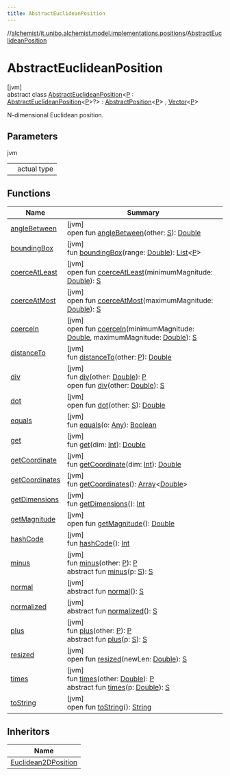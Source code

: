 ```yaml
---
title: AbstractEuclideanPosition
---
```

//[alchemist](../../../index.html)/[it.unibo.alchemist.model.implementations.positions](../index.html)/[AbstractEuclideanPosition](index.html)



# AbstractEuclideanPosition



[jvm]\
abstract class [AbstractEuclideanPosition](index.html)<[P](index.html) : [AbstractEuclideanPosition](index.html)<[P](index.html)>?> : [AbstractPosition](../-abstract-position/index.html)<[P](index.html)> , [Vector](../../it.unibo.alchemist.model.interfaces.geometry/-vector/index.html)<[P](index.html)> 

N-dimensional Euclidean position.



## Parameters


jvm

| | |
|---|---|
| <P> | actual type |



## Functions


| Name | Summary |
|---|---|
| [angleBetween](../-euclidean2-d-position/index.html#-977094027%2FFunctions%2F-134779887) | [jvm]<br>open fun [angleBetween](../-euclidean2-d-position/index.html#-977094027%2FFunctions%2F-134779887)(other: [S](../../it.unibo.alchemist.model.interfaces.geometry/-vector/index.html)): [Double](https://kotlinlang.org/api/latest/jvm/stdlib/kotlin/-double/index.html) |
| [boundingBox](../-abstract-position/bounding-box.html) | [jvm]<br>fun [boundingBox](../-abstract-position/bounding-box.html)(range: [Double](https://kotlinlang.org/api/latest/jvm/stdlib/kotlin/-double/index.html)): [List](https://docs.oracle.com/javase/8/docs/api/java/util/List.html)<[P](index.html)> |
| [coerceAtLeast](../-euclidean2-d-position/index.html#-496470145%2FFunctions%2F-134779887) | [jvm]<br>open fun [coerceAtLeast](../-euclidean2-d-position/index.html#-496470145%2FFunctions%2F-134779887)(minimumMagnitude: [Double](https://kotlinlang.org/api/latest/jvm/stdlib/kotlin/-double/index.html)): [S](../../it.unibo.alchemist.model.interfaces.geometry/-vector/index.html) |
| [coerceAtMost](../-euclidean2-d-position/index.html#499441965%2FFunctions%2F-134779887) | [jvm]<br>open fun [coerceAtMost](../-euclidean2-d-position/index.html#499441965%2FFunctions%2F-134779887)(maximumMagnitude: [Double](https://kotlinlang.org/api/latest/jvm/stdlib/kotlin/-double/index.html)): [S](../../it.unibo.alchemist.model.interfaces.geometry/-vector/index.html) |
| [coerceIn](../-euclidean2-d-position/index.html#1841783632%2FFunctions%2F-134779887) | [jvm]<br>open fun [coerceIn](../-euclidean2-d-position/index.html#1841783632%2FFunctions%2F-134779887)(minimumMagnitude: [Double](https://kotlinlang.org/api/latest/jvm/stdlib/kotlin/-double/index.html), maximumMagnitude: [Double](https://kotlinlang.org/api/latest/jvm/stdlib/kotlin/-double/index.html)): [S](../../it.unibo.alchemist.model.interfaces.geometry/-vector/index.html) |
| [distanceTo](../-abstract-position/distance-to.html) | [jvm]<br>fun [distanceTo](../-abstract-position/distance-to.html)(other: [P](index.html)): [Double](https://kotlinlang.org/api/latest/jvm/stdlib/kotlin/-double/index.html) |
| [div](../-abstract-position/div.html) | [jvm]<br>fun [div](../-abstract-position/div.html)(other: [Double](https://kotlinlang.org/api/latest/jvm/stdlib/kotlin/-double/index.html)): [P](index.html)<br>open fun [div](../-euclidean2-d-position/index.html#302170857%2FFunctions%2F-134779887)(other: [Double](https://kotlinlang.org/api/latest/jvm/stdlib/kotlin/-double/index.html)): [S](../../it.unibo.alchemist.model.interfaces.geometry/-vector/index.html) |
| [dot](../-euclidean2-d-position/index.html#902994349%2FFunctions%2F-134779887) | [jvm]<br>open fun [dot](../-euclidean2-d-position/index.html#902994349%2FFunctions%2F-134779887)(other: [S](../../it.unibo.alchemist.model.interfaces.geometry/-vector/index.html)): [Double](https://kotlinlang.org/api/latest/jvm/stdlib/kotlin/-double/index.html) |
| [equals](../-abstract-position/equals.html) | [jvm]<br>fun [equals](../-abstract-position/equals.html)(o: [Any](https://kotlinlang.org/api/latest/jvm/stdlib/kotlin/-any/index.html)): [Boolean](https://kotlinlang.org/api/latest/jvm/stdlib/kotlin/-boolean/index.html) |
| [get](get.html) | [jvm]<br>fun [get](get.html)(dim: [Int](https://kotlinlang.org/api/latest/jvm/stdlib/kotlin/-int/index.html)): [Double](https://kotlinlang.org/api/latest/jvm/stdlib/kotlin/-double/index.html) |
| [getCoordinate](../-abstract-position/get-coordinate.html) | [jvm]<br>fun [getCoordinate](../-abstract-position/get-coordinate.html)(dim: [Int](https://kotlinlang.org/api/latest/jvm/stdlib/kotlin/-int/index.html)): [Double](https://kotlinlang.org/api/latest/jvm/stdlib/kotlin/-double/index.html) |
| [getCoordinates](../-abstract-position/get-coordinates.html) | [jvm]<br>fun [getCoordinates](../-abstract-position/get-coordinates.html)(): [Array](https://kotlinlang.org/api/latest/jvm/stdlib/kotlin/-array/index.html)<[Double](https://kotlinlang.org/api/latest/jvm/stdlib/kotlin/-double/index.html)> |
| [getDimensions](../-abstract-position/get-dimensions.html) | [jvm]<br>fun [getDimensions](../-abstract-position/get-dimensions.html)(): [Int](https://kotlinlang.org/api/latest/jvm/stdlib/kotlin/-int/index.html) |
| [getMagnitude](../-euclidean2-d-position/index.html#-190619371%2FFunctions%2F-134779887) | [jvm]<br>open fun [getMagnitude](../-euclidean2-d-position/index.html#-190619371%2FFunctions%2F-134779887)(): [Double](https://kotlinlang.org/api/latest/jvm/stdlib/kotlin/-double/index.html) |
| [hashCode](../-abstract-position/hash-code.html) | [jvm]<br>fun [hashCode](../-abstract-position/hash-code.html)(): [Int](https://kotlinlang.org/api/latest/jvm/stdlib/kotlin/-int/index.html) |
| [minus](../-abstract-position/minus.html) | [jvm]<br>fun [minus](../-abstract-position/minus.html)(other: [P](index.html)): [P](index.html)<br>abstract fun [minus](../-euclidean2-d-position/index.html#935179668%2FFunctions%2F-134779887)(p: [S](../../it.unibo.alchemist.model.interfaces.geometry/-vector/index.html)): [S](../../it.unibo.alchemist.model.interfaces.geometry/-vector/index.html) |
| [normal](../../it.unibo.alchemist.model.interfaces.geometry/-vector/normal.html) | [jvm]<br>abstract fun [normal](../../it.unibo.alchemist.model.interfaces.geometry/-vector/normal.html)(): [S](../../it.unibo.alchemist.model.interfaces.geometry/-vector/index.html) |
| [normalized](../../it.unibo.alchemist.model.interfaces.geometry/-vector/normalized.html) | [jvm]<br>abstract fun [normalized](../../it.unibo.alchemist.model.interfaces.geometry/-vector/normalized.html)(): [S](../../it.unibo.alchemist.model.interfaces.geometry/-vector/index.html) |
| [plus](../-abstract-position/plus.html) | [jvm]<br>fun [plus](../-abstract-position/plus.html)(other: [P](index.html)): [P](index.html)<br>abstract fun [plus](../-euclidean2-d-position/index.html#1976314394%2FFunctions%2F-134779887)(p: [S](../../it.unibo.alchemist.model.interfaces.geometry/-vector/index.html)): [S](../../it.unibo.alchemist.model.interfaces.geometry/-vector/index.html) |
| [resized](../-euclidean2-d-position/index.html#914866794%2FFunctions%2F-134779887) | [jvm]<br>open fun [resized](../-euclidean2-d-position/index.html#914866794%2FFunctions%2F-134779887)(newLen: [Double](https://kotlinlang.org/api/latest/jvm/stdlib/kotlin/-double/index.html)): [S](../../it.unibo.alchemist.model.interfaces.geometry/-vector/index.html) |
| [times](../-abstract-position/times.html) | [jvm]<br>fun [times](../-abstract-position/times.html)(other: [Double](https://kotlinlang.org/api/latest/jvm/stdlib/kotlin/-double/index.html)): [P](index.html)<br>abstract fun [times](../-euclidean2-d-position/index.html#499969556%2FFunctions%2F-134779887)(p: [Double](https://kotlinlang.org/api/latest/jvm/stdlib/kotlin/-double/index.html)): [S](../../it.unibo.alchemist.model.interfaces.geometry/-vector/index.html) |
| [toString](../-abstract-position/to-string.html) | [jvm]<br>open fun [toString](../-abstract-position/to-string.html)(): [String](https://docs.oracle.com/javase/8/docs/api/java/lang/String.html) |


## Inheritors


| Name |
|---|
| [Euclidean2DPosition](../-euclidean2-d-position/index.html) |


